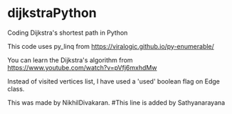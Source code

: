 # dijkstraPython
Coding Dijkstra's shortest path in Python

This code uses py_linq from https://viralogic.github.io/py-enumerable/

You can learn the Dijkstra's algorithm from https://www.youtube.com/watch?v=pVfj6mxhdMw

Instead of visited vertices list, I have used a 'used' boolean flag on Edge class.

This was made by NikhilDivakaran.
#This line is added by Sathyanarayana